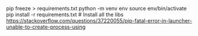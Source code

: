 pip freeze > requirements.txt
python -m venv env
source env/bin/activate
pip install -r requirements.txt # Install all the libs
https://stackoverflow.com/questions/37220055/pip-fatal-error-in-launcher-unable-to-create-process-using

